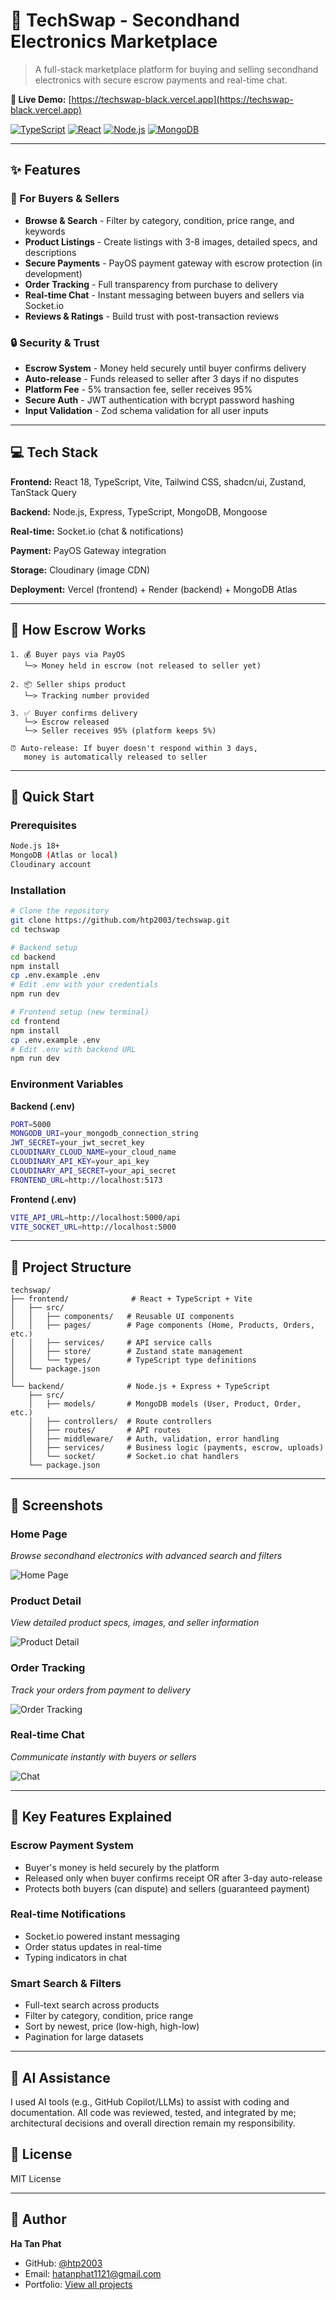 ﻿# 🚀 TechSwap - Secondhand Electronics Marketplace

> A full-stack marketplace platform for buying and selling secondhand electronics with secure escrow payments and real-time chat.

**🔗 Live Demo:** [https://techswap-black.vercel.app](https://techswap-black.vercel.app)

[![TypeScript](https://img.shields.io/badge/TypeScript-007ACC?style=flat&logo=typescript&logoColor=white)](https://www.typescriptlang.org/)
[![React](https://img.shields.io/badge/React-20232A?style=flat&logo=react&logoColor=61DAFB)](https://reactjs.org/)
[![Node.js](https://img.shields.io/badge/Node.js-339933?style=flat&logo=nodedotjs&logoColor=white)](https://nodejs.org/)
[![MongoDB](https://img.shields.io/badge/MongoDB-47A248?style=flat&logo=mongodb&logoColor=white)](https://www.mongodb.com/)

---

## ✨ Features

### 🛒 For Buyers & Sellers
- **Browse & Search** - Filter by category, condition, price range, and keywords
- **Product Listings** - Create listings with 3-8 images, detailed specs, and descriptions
- **Secure Payments** - PayOS payment gateway with escrow protection (in development)
- **Order Tracking** - Full transparency from purchase to delivery
- **Real-time Chat** - Instant messaging between buyers and sellers via Socket.io
- **Reviews & Ratings** - Build trust with post-transaction reviews

### 🔒 Security & Trust
- **Escrow System** - Money held securely until buyer confirms delivery
- **Auto-release** - Funds released to seller after 3 days if no disputes
- **Platform Fee** - 5% transaction fee, seller receives 95%
- **Secure Auth** - JWT authentication with bcrypt password hashing
- **Input Validation** - Zod schema validation for all user inputs

---

## 💻 Tech Stack

**Frontend:** React 18, TypeScript, Vite, Tailwind CSS, shadcn/ui, Zustand, TanStack Query

**Backend:** Node.js, Express, TypeScript, MongoDB, Mongoose

**Real-time:** Socket.io (chat & notifications)

**Payment:** PayOS Gateway integration

**Storage:** Cloudinary (image CDN)

**Deployment:** Vercel (frontend) + Render (backend) + MongoDB Atlas

---

## 🎯 How Escrow Works

```
1. 💰 Buyer pays via PayOS
   └─> Money held in escrow (not released to seller yet)

2. 📦 Seller ships product
   └─> Tracking number provided

3. ✅ Buyer confirms delivery
   └─> Escrow released
   └─> Seller receives 95% (platform keeps 5%)

⏰ Auto-release: If buyer doesn't respond within 3 days, 
   money is automatically released to seller
```

---

## 🚀 Quick Start

### Prerequisites
```bash
Node.js 18+
MongoDB (Atlas or local)
Cloudinary account
```

### Installation

```bash
# Clone the repository
git clone https://github.com/htp2003/techswap.git
cd techswap

# Backend setup
cd backend
npm install
cp .env.example .env
# Edit .env with your credentials
npm run dev

# Frontend setup (new terminal)
cd frontend
npm install
cp .env.example .env
# Edit .env with backend URL
npm run dev
```

### Environment Variables

**Backend (.env)**
```bash
PORT=5000
MONGODB_URI=your_mongodb_connection_string
JWT_SECRET=your_jwt_secret_key
CLOUDINARY_CLOUD_NAME=your_cloud_name
CLOUDINARY_API_KEY=your_api_key
CLOUDINARY_API_SECRET=your_api_secret
FRONTEND_URL=http://localhost:5173
```

**Frontend (.env)**
```bash
VITE_API_URL=http://localhost:5000/api
VITE_SOCKET_URL=http://localhost:5000
```

---

## 📁 Project Structure

```
techswap/
├── frontend/              # React + TypeScript + Vite
│   ├── src/
│   │   ├── components/   # Reusable UI components
│   │   ├── pages/        # Page components (Home, Products, Orders, etc.)
│   │   ├── services/     # API service calls
│   │   ├── store/        # Zustand state management
│   │   └── types/        # TypeScript type definitions
│   └── package.json
│
└── backend/              # Node.js + Express + TypeScript
    ├── src/
    │   ├── models/       # MongoDB models (User, Product, Order, etc.)
    │   ├── controllers/  # Route controllers
    │   ├── routes/       # API routes
    │   ├── middleware/   # Auth, validation, error handling
    │   ├── services/     # Business logic (payments, escrow, uploads)
    │   └── socket/       # Socket.io chat handlers
    └── package.json
```

---

## 🎨 Screenshots

### Home Page
*Browse secondhand electronics with advanced search and filters*

![Home Page](screenshots/homepage.JPG)

### Product Detail
*View detailed product specs, images, and seller information*

![Product Detail](screenshots/productdetail.JPG)

### Order Tracking
*Track your orders from payment to delivery*

![Order Tracking](screenshots/ordertracking.JPG)

### Real-time Chat
*Communicate instantly with buyers or sellers*

![Chat](screenshots/chat.JPG)

---

## 🔑 Key Features Explained

### Escrow Payment System
- Buyer's money is held securely by the platform
- Released only when buyer confirms receipt OR after 3-day auto-release
- Protects both buyers (can dispute) and sellers (guaranteed payment)

### Real-time Notifications
- Socket.io powered instant messaging
- Order status updates in real-time
- Typing indicators in chat

### Smart Search & Filters
- Full-text search across products
- Filter by category, condition, price range
- Sort by newest, price (low-high, high-low)
- Pagination for large datasets

---

## 🤖 AI Assistance

I used AI tools (e.g., GitHub Copilot/LLMs) to assist with coding and documentation. All code was reviewed, tested, and integrated by me; architectural decisions and overall direction remain my responsibility.

## 📝 License

MIT License

---

## 👤 Author

**Ha Tan Phat**
- GitHub: [@htp2003](https://github.com/htp2003)
- Email: hatanphat1121@gmail.com
- Portfolio: [View all projects](https://github.com/htp2003)


